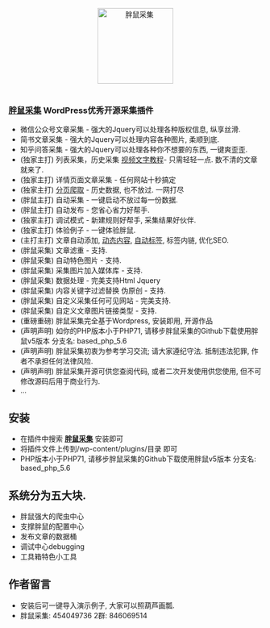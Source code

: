<p align="center">
  <img width="150" src="logo.png" alt="胖鼠采集">
  <br>
  <br>
</p>

### <a href="https://www.fatrat.cn">胖鼠采集</a> WordPress优秀开源采集插件
- 微信公众号文章采集 - 强大的Jquery可以处理各种版权信息, 纵享丝滑.
- 简书文章采集 - 强大的Jquery可以处理内容各种图片, 柔顺到底.
- 知乎问答采集 - 强大的Jquery可以处理各种你不想要的东西, 一键爽歪歪.
- (独家主打) 列表采集，历史采集 <a href="https://www.fatrat.cn/fatrat/260.html" target="_blank">视频文字教程</a>- 只需轻轻一点. 数不清的文章就来了.
- (独家主打) 详情页面文章采集 - 任何网站十秒搞定
- (独家主打) <a href="https://www.fatrat.cn/fatrat/260.html" target="_blank">分页爬取</a> - 历史数据, 也不放过. 一网打尽
- (胖鼠主打) 自动采集 - 一键启动不放过每一份数据.
- (胖鼠主打) 自动发布 - 您省心省力好帮手.
- (独家主打) 调试模式 - 新建规则好帮手, 采集结果好伙伴.
- (独家主打) 体验例子 - 一键体验胖鼠.
- (主打主打) 文章自动添加, <a href="https://www.fatrat.cn/fatrat/229.html" target="_blank">动态内容</a>, <a href="https://www.fatrat.cn/fatrat/220.html" target="_blank">自动标签</a>, 标签内链, 优化SEO.
- (胖鼠采集) 文章滤重 - 支持.
- (胖鼠采集) 自动特色图片 - 支持.
- (胖鼠采集) 采集图片加入媒体库 - 支持.
- (胖鼠采集) 数据处理 - 完美支持Html Jquery
- (胖鼠采集) 内容关键字过滤替换 伪原创 - 支持.
- (胖鼠采集) 自定义采集任何可见网站 - 完美支持.
- (胖鼠采集) 自定义文章图片链接类型 - 支持.
- (重磅重磅) 胖鼠采集完全基于Wordpress, 安装即用, 开源作品
- (声明声明) 如你的PHP版本小于PHP71, 请移步胖鼠采集的Github下载使用胖鼠v5版本 分支名: based_php_5.6
- (声明声明) 胖鼠采集初衷为参考学习交流; 请大家遵纪守法. 抵制违法犯罪, 作者不承担任何法律风险.
- (声明声明) 胖鼠采集开源可供您查阅代码, 或者二次开发使用供您使用, 但不可修改源码后用于商业行为.
- ...

## 安装
- 在插件中搜索 <strong><a href="https://wordpress.org/plugins/fat-rat-collect/">胖鼠采集</a></strong> 安装即可
- 将插件文件上传到/wp-content/plugins/目录 即可
- PHP版本小于PHP71, 请移步胖鼠采集的Github下载使用胖鼠v5版本 分支名: based_php_5.6

## 系统分为五大块.
- 胖鼠强大的爬虫中心
- 支撑胖鼠的配置中心
- 发布文章的数据桶
- 调试中心debugging
- 工具箱特色小工具

## 作者留言
- 安装后可一键导入演示例子, 大家可以照葫芦画瓢.
- 胖鼠采集: 454049736 2群: 846069514
